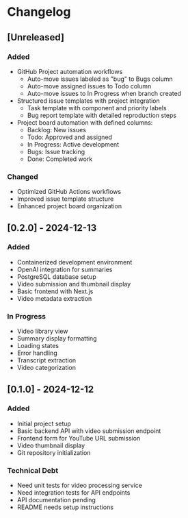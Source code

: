 # Changelog

## [Unreleased]

### Added
- GitHub Project automation workflows
  - Auto-move issues labeled as "bug" to Bugs column
  - Auto-move assigned issues to Todo column
  - Auto-move issues to In Progress when branch created
- Structured issue templates with project integration
  - Task template with component and priority labels
  - Bug report template with detailed reproduction steps
- Project board automation with defined columns:
  - Backlog: New issues
  - Todo: Approved and assigned
  - In Progress: Active development
  - Bugs: Issue tracking
  - Done: Completed work

### Changed
- Optimized GitHub Actions workflows
- Improved issue template structure
- Enhanced project board organization

## [0.2.0] - 2024-12-13
### Added
- Containerized development environment
- OpenAI integration for summaries
- PostgreSQL database setup
- Video submission and thumbnail display
- Basic frontend with Next.js
- Video metadata extraction

### In Progress
- Video library view
- Summary display formatting
- Loading states
- Error handling
- Transcript extraction
- Video categorization

## [0.1.0] - 2024-12-12
### Added
- Initial project setup
- Basic backend API with video submission endpoint
- Frontend form for YouTube URL submission
- Video thumbnail display
- Git repository initialization

### Technical Debt
- Need unit tests for video processing service
- Need integration tests for API endpoints
- API documentation pending
- README needs setup instructions
